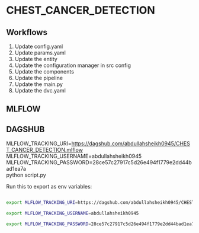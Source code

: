 # CHEST_CANCER_DETECTION

## Workflows

1. Update config.yaml
2. Update params.yaml
3. Update the entity
4. Update the configuration manager in src config
5. Update the components
6. Update the pipeline
7. Update the main.py
8. Update the dvc.yaml 



## MLFLOW 

## DAGSHUB

MLFLOW_TRACKING_URI=https://dagshub.com/abdullahsheikh0945/CHEST_CANCER_DETECTION.mlflow \
MLFLOW_TRACKING_USERNAME=abdullahsheikh0945 \
MLFLOW_TRACKING_PASSWORD=28ce57c27917c5d26e494f1779e2dd44bad1ea7a \
python script.py


Run this to export as env variables:

```bash

export MLFLOW_TRACKING_URI=https://dagshub.com/abdullahsheikh0945/CHEST_CANCER_DETECTION.mlflow 

export MLFLOW_TRACKING_USERNAME=abdullahsheikh0945 

export MLFLOW_TRACKING_PASSWORD=28ce57c27917c5d26e494f1779e2dd44bad1ea7a 

```


